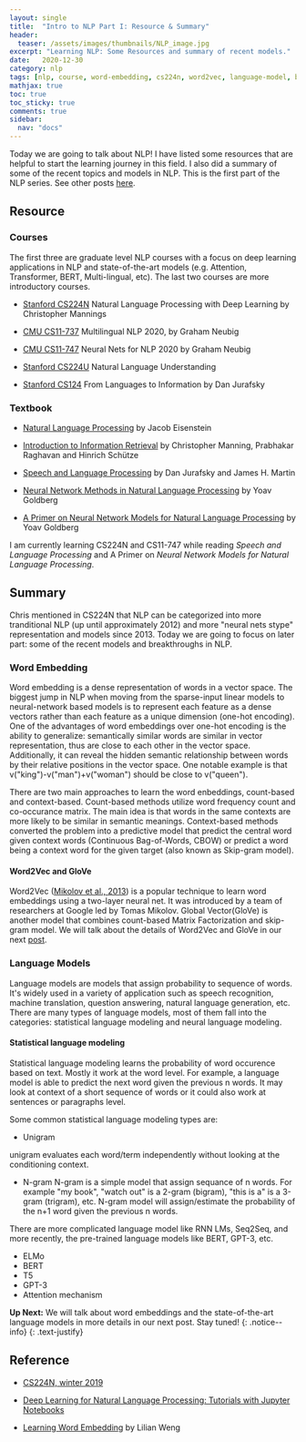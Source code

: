 ```yaml
---
layout: single
title:  "Intro to NLP Part I: Resource & Summary"
header:
  teaser: /assets/images/thumbnails/NLP_image.jpg
excerpt: "Learning NLP: Some Resources and summary of recent models."
date:   2020-12-30
category: nlp
tags: [nlp, course, word-embedding, cs224n, word2vec, language-model, bert]
mathjax: true
toc: true
toc_sticky: true
comments: true
sidebar:
  nav: "docs"
---
```





Today we are going to talk about NLP! I have listed some resources that are helpful to start the learning journey in this field. I also did a summary of some of the recent topics and models in NLP. This is the first part of the NLP series. See other posts [here](https://jiajingchen.github.io/categories/#nlp).




## Resource

### Courses


The first three are graduate level NLP courses with a focus on deep learning applications in NLP and state-of-the-art models (e.g. Attention, Transformer, BERT, Multi-lingual, etc). The last two courses are more introductory courses.

- [Stanford CS224N](https://www.youtube.com/playlist?list=PLoROMvodv4rOhcuXMZkNm7j3fVwBBY42z) Natural Language Processing with Deep Learning by Christopher Mannings

- [CMU CS11-737](https://www.youtube.com/watch?v=xeu7LKIT194&list=PL8PYTP1V4I8CHhppU6n1Q9-04m96D9gt5) Multilingual NLP 2020, by Graham Neubig
- [CMU CS11-747](https://www.youtube.com/watch?v=D7o2Z1tAuQc&list=PL8PYTP1V4I8CJ7nMxMC8aXv8WqKYwj-aJ) Neural Nets for NLP 2020 by Graham Neubig

- [Stanford CS224U](https://www.youtube.com/playlist?list=PLoROMvodv4rObpMCir6rNNUlFAn56Js20) Natural Language Understanding

- [Stanford CS124](https://www.youtube.com/channel/UC_48v322owNVtORXuMeRmpA) From Languages to Information by Dan Jurafsky


### Textbook

- [Natural Language Processing](https://github.com/jacobeisenstein/gt-nlp-class/blob/master/notes/eisenstein-nlp-notes.pdf) by Jacob Eisenstein


- [Introduction to Information Retrieval](https://nlp.stanford.edu/IR-book/information-retrieval-book.html) by Christopher Manning, Prabhakar Raghavan and Hinrich Schütze

- [Speech and Language Processing](https://web.stanford.edu/~jurafsky/slp3/) by Dan Jurafsky and James H. Martin

- [Neural Network Methods in Natural Language Processing](https://www.amazon.com/Language-Processing-Synthesis-Lectures-Technologies/dp/1627052984) by Yoav Goldberg

- [A Primer on Neural Network Models
for Natural Language Processing](https://u.cs.biu.ac.il/~yogo/nnlp.pdf) by Yoav Goldberg

I am currently learning CS224N and CS11-747 while reading *Speech and Language Processing* and A Primer on *Neural Network Models
for Natural Language Processing*.


## Summary



Chris mentioned in CS224N that NLP can be categorized into more tranditional NLP (up until approximately 2012) and more "neural nets stype" representation and models since 2013. Today we are going to focus on later part: some of the recent models and breakthroughs in NLP.

### Word Embedding

Word embedding is a dense representation of words in a vector space. The biggest jump in NLP when moving from the sparse-input linear models to neural-network based models is to represent each feature as a dense vectors rather than each feature as a unique dimension (one-hot encoding). One of the advantages of word embeddings over one-hot encoding is the ability to generalize: semantically similar words are similar in vector representation, thus are close to each other in the vector space. Additionally, it can reveal the hidden semantic relationship between words by their relative positions in the vector space. One notable example is that v("king")-v("man")+v("woman") should be close to v("queen").


There are two main approaches to learn the word enbeddings, count-based and context-based. Count-based methods utilize word frequency count and co-occurance matrix. The main idea is that words in the same contexts are more likely to be similar in semantic meanings. Context-based methods converted the problem into a predictive model that predict the central word given context words (Continuous Bag-of-Words, CBOW) or predict a word being a context word for the given target (also known as Skip-gram model).

#### Word2Vec and GloVe

Word2Vec ([Mikolov et al., 2013](https://arxiv.org/pdf/1301.3781.pdf)) is a popular technique to learn word embeddings using a two-layer neural net. It was introduced by a team of researchers at Google led by Tomas Mikolov. Global Vector(GloVe) is another model that combines count-based Matrix Factorization and skip-gram model. We will talk about the details of Word2Vec and GloVe in our next [post](https://jiajingchen.github.io/nlp/nlp-part-2/). 


### Language Models
Language models are models that assign probability to sequence of words. It's widely used in a variety of application such as speech recognition, machine translation, question answering, natural language generation, etc. There are many types of language models, most of them fall into the categories: statistical language modeling and neural language modeling.

#### Statistical language modeling 

Statistical language modeling learns the probability of word occurence based on text. Mostly it work at the word level. For example, a language model is able to predict the next word given the previous n words. It may look at context of a short sequence of words or it could also work at sentences or paragraphs level.

Some common statistical language modeling types are:

- Unigram

unigram evaluates each word/term independently without looking at the conditioning context.

- N-gram
N-gram is a simple model that assign sequance of n words. For example "my book", "watch out" is a 2-gram (bigram), "this is a" is a 3-gram (trigram), etc. N-gram model will assign/estimate the probability of the n+1 word given the previous n words. 

There are more complicated language model like RNN LMs, Seq2Seq, and more recently, the pre-trained language models like BERT, GPT-3, etc.


- ELMo
- BERT
- T5
- GPT-3
- Attention mechanism



<i class="far fa-sticky-note"></i> **Up Next:** 
We will talk about word embeddings and the state-of-the-art language models in more details in our next post. Stay tuned!
{: .notice--info}
{: .text-justify}



## Reference


- [CS224N, winter 2019](https://web.stanford.edu/class/archive/cs/cs224n/cs224n.1194/)

- [Deep Learning for Natural Language Processing: Tutorials with Jupyter Notebooks](https://insights.untapt.com/deep-learning-for-natural-language-processing-tutorials-with-jupyter-notebooks-ad67f336ce3f)

- [Learning Word Embedding](https://lilianweng.github.io/lil-log/2017/10/15/learning-word-embedding.html) by Lilian Weng




